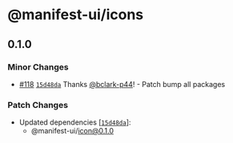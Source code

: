 # @manifest-ui/icons

## 0.1.0
### Minor Changes



- [#118](https://github.com/project44/manifest-ui/pull/118) [`15d48da`](https://github.com/project44/manifest-ui/commit/15d48da5d9a80ff1c1cca8e34d831e799d397d3c) Thanks [@bclark-p44](https://github.com/bclark-p44)! - Patch bump all packages


### Patch Changes

- Updated dependencies [[`15d48da`](https://github.com/project44/manifest-ui/commit/15d48da5d9a80ff1c1cca8e34d831e799d397d3c)]:
  - @manifest-ui/icon@0.1.0
